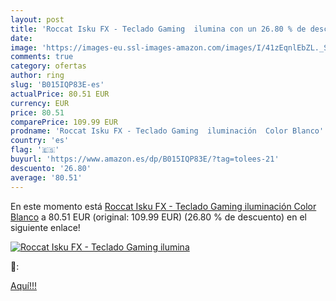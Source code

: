 ```yaml
---
layout: post
title: 'Roccat Isku FX - Teclado Gaming  ilumina con un 26.80 % de descuento'
date: 
image: 'https://images-eu.ssl-images-amazon.com/images/I/41zEqnlEbZL._SL200_.jpg'
comments: true
category: ofertas
author: ring
slug: 'B015IQP83E-es'
actualPrice: 80.51 EUR
currency: EUR
price: 80.51
comparePrice: 109.99 EUR
prodname: 'Roccat Isku FX - Teclado Gaming  iluminación  Color Blanco'
country: 'es'
flag: '🇪🇸'
buyurl: 'https://www.amazon.es/dp/B015IQP83E/?tag=tolees-21'
descuento: '26.80'
average: '80.51'
---
```


En este momento está [Roccat Isku FX - Teclado Gaming  iluminación  Color Blanco](https://www.amazon.es/dp/B015IQP83E/?tag=tolees-21) a 80.51 EUR (original: 109.99 EUR) (26.80 %  de descuento) en el siguiente enlace!

[![Roccat Isku FX - Teclado Gaming  ilumina](https://images-eu.ssl-images-amazon.com/images/I/41zEqnlEbZL._SL200_.jpg)](https://www.amazon.es/dp/B015IQP83E/?tag=tolees-21)

🔎:


[Aquí!!!](https://www.amazon.es/dp/B015IQP83E/?tag=tolees-21)
